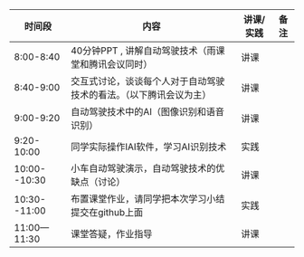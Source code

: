 | 时间段       | 内容                                                         | 讲课/实践 | 备注 |
| ------------ | ------------------------------------------------------------ | --------- | ---- |
| 8:00-8:40    | 40分钟PPT , 讲解自动驾驶技术（雨课堂和腾讯会议同时）         | 讲课      |      |
| 8:40-9:00    | 交互式讨论，谈谈每个人对于自动驾驶技术的看法。（以下腾讯会议为主） | 讲课      |      |
| 9:00-9:20    | 自动驾驶技术中的AI（图像识别和语音识别）                     | 讲课      |      |
| 9:20-10:00   | 同学实际操作IAI软件，学习AI识别技术                          | 实践      |      |
| 10:00--10:30 | 小车自动驾驶演示，自动驾驶技术的优缺点（讨论）               | 讲课      |      |
| 10:30--11:00 | 布置课堂作业，请同学把本次学习小结提交在github上面           | 实践      |      |
| 11:00—11:30  | 课堂答疑，作业指导                                           | 讲课      |      |
